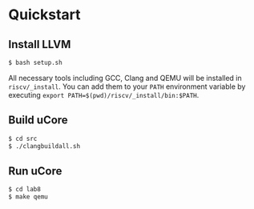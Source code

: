 # Quickstart

## Install LLVM

```bash
$ bash setup.sh
```

All necessary tools including GCC, Clang and QEMU will be installed in `riscv/_install`.
You can add them to your `PATH` environment variable by executing `export PATH=$(pwd)/riscv/_install/bin:$PATH`.

## Build uCore

```bash
$ cd src
$ ./clangbuildall.sh
```

## Run uCore

```bash
$ cd lab8
$ make qemu
```

